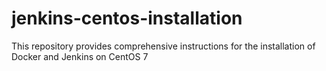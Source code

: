 # jenkins-centos-installation
This repository provides comprehensive instructions for the installation of Docker and Jenkins on CentOS 7
